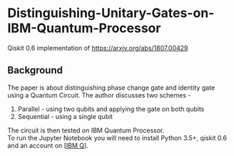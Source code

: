 # Distinguishing-Unitary-Gates-on-IBM-Quantum-Processor
Qiskit 0.6 implementation of https://arxiv.org/abs/1807.00429<br> 


## Background
The paper is about distinguishing phase change gate and identity gate using a Quantum Circuit. The author discusses two schemes -
<ol>
<li>Parallel - using two qubits and applying the gate on both qubits </li>
<li>Sequential - using a single qubit </li>
</ol>

The circuit is then tested on IBM Quantum Processor.<br>
To run the Jupyter Notebook you will need to install Python 3.5+, qiskit 0.6 and an account on [[IBM Q](https://quantumexperience.ng.bluemix.net/qx)].

